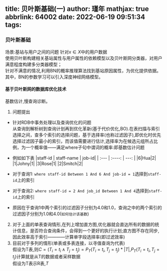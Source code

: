 title: 贝叶斯基础(一)
author: 瑾年
mathjax: true
abbrlink: 64002
date: 2022-06-19 09:51:34
tags:
---
### 贝叶斯基础
场景:基站与用户之间的问题
针对$x \in X$中的用户数据  
使用贝叶斯构建相关基站属性与用户属性的依赖模型以及贝叶斯网分类器，对用户满意程度构建多分类器模型；  
针对不满意的情况,利用BN的概率推理算法找到基站原因属性，为优化提供依据。  
其中，BN的参数学习可以引入深度神经网络模型。  
#### 基于贝叶斯网的数据库优化技术
基数估计,慢查询诊断。
1. 问题提出
  * 针对RDB中事务处理以及查询优化的问题  
    从查询到解析树到查询计划再到优化革新(基于代价优化,BO).在表扫描与索引选择之间，查多个索引的选择问题，基于选择率(也称过滤因子),即优化时优先选择过滤因子最小的索引，而该值需要进行估计,选择率为在候选元组所占比例，为一个概率值——满足where子句中谓词的概率:即基数估计问题
   * 例如如下表
      |staff-id | staff-name | job-id|
      | :---        |    :----:   |          ---: | 
      |6|Hua|2|
      |1|Johny|1|
      |3|Rose|1|
      |2|Smitch|2|  
      
  * 对于查询1: `where staff-id Between 1 And 6 And job-id = 1`选择到`staff-id`上的索引  
  * 对于查询2: `where staff-id = 2 And job_id Between 1 And 4`选择到`staff-id`上的索引  
  * 原因在于查询1中两个索引的过滤因子分别为4.0和1.0，查询之中的两个索引的过滤因子分别为1.0和4.0(`如何估计该基数`)
2. 对于上面的单表查询情形,在列上增加直方图,优化器就会直达所有的数据的统计信息，是否符合查询条件，会得到一个更好的执行计划;直方图不存在同步,因此效率高于索引————计算单字段选择率(即过滤效率)
3. 目前对于多列的情形(单表或多表连接，以寻值查询为代表)    
   假设为T表,则$C =  (T_i = t_i \wedge T_j = t_j) = P_T (T_i = t_i, T_j = t_j)* \left| T \right|$,$P_T(T_i = t_i, T_j = t_j)$计算就是从T的数据或者采样数据  
   假设为T表示R表,$T$
